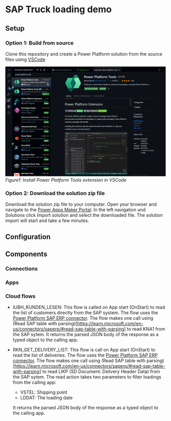 # SAP Truck loading demo

## Setup

### Option 1: Build from source

Clone this repository and create a Power Platform solution from the source files using [VSCode](https://code.visualstudio.com)

![Install Power Platform Tools in VSCode](./1_InstallPowerPlatformToolsVSCode.png)
*Figure1: Install Power Platform Tools extension in VSCode*

### Option 2: Download the solution zip file

Download the solution zip file to your computer. Open your browser and navigate to the [Power Apps Maker Portal](https://make.powerapps.com). In the left navigation und Solutions click Import solution and select the downloaded file.
The solution import will start and take a few minutes.

## Configuration

## Components

### Connections
### Apps
### Cloud flows

- IUBH_KUNDEN_LESEN: This flow is called on App start (OnStart) to read the list of customers directly from the SAP system.
The flow uses the [Power Platform SAP ERP connector](https://learn.microsoft.com/en-us/connectors/saperp/). The flow makes one call using (Read SAP table with parsing)[https://learn.microsoft.com/en-us/connectors/saperp/#read-sap-table-with-parsing] to read KNA1 from the SAP sytem. It returns the parsed JSON body of the response as a typed object to the calling app.

- RKN_GET_DELIVERY_LIST: This flow is call on App start (OnStart) to read the list of deliveries. 
The flow uses the [Power Platform SAP ERP connector](https://learn.microsoft.com/en-us/connectors/saperp/). The flow makes one call using (Read SAP table with parsing)[https://learn.microsoft.com/en-us/connectors/saperp/#read-sap-table-with-parsing] to read LIKP (SD Document: Delivery Header Data) from the SAP sytem. The read action takes two parameters to filter loadings from the calling app:
    - VSTEL: Shipping point
    - LDDAT: The loading date

    It returns the parsed JSON body of the response as a typed object to the calling app.

